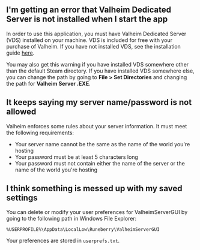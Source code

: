 ## I'm getting an error that Valheim Dedicated Server is not installed when I start the app

In order to use this application, you must have Valheim Dedicated Server (VDS) installed on your machine. VDS is included for free with your purchase of Valheim. If you have not installed VDS, see the installation guide [here](../Installing-Valheim-Dedicated-Server).

You may also get this warning if you have installed VDS somewhere other than the default Steam directory. If you have installed VDS somewhere else, you can change the path by going to **File > Set Directories** and changing the path for **Valheim Server .EXE**.

## It keeps saying my server name/password is not allowed

Valheim enforces some rules about your server information. It must meet the following requirements:

* Your server name cannot be the same as the name of the world you're hosting
* Your password must be at least 5 characters long
* Your password must not contain either the name of the server or the name of the world you're hosting

## I think something is messed up with my saved settings

You can delete or modify your user preferences for ValheimServerGUI by going to the following path in Windows File Explorer:

```%USERPROFILE%\AppData\LocalLow\Runeberry\ValheimServerGUI```

Your preferences are stored in `userprefs.txt`.